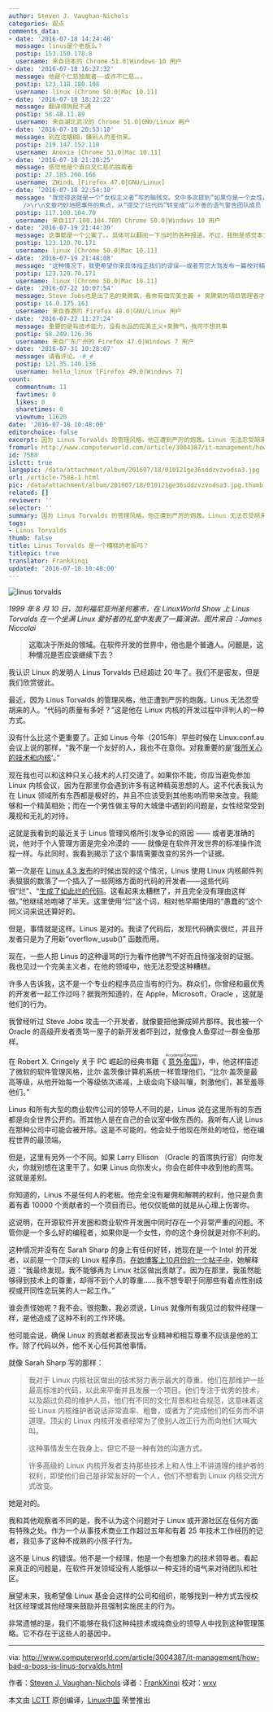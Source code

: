 ```yaml
---
author: Steven J. Vaughan-Nichols
categories: 观点
comments_data:
- date: '2016-07-18 14:24:48'
  message: linus是个老板么？
  postip: 153.150.178.8
  username: 来自日本的 Chrome 51.0|Windows 10 用户
- date: '2016-07-18 16:27:32'
  message: 他是个仁慈独裁者——或许不仁慈。。。
  postip: 123.118.180.108
  username: linux [Chrome 50.0|Mac 10.11]
- date: '2016-07-18 18:22:22'
  message: 翻译得狗屁不通
  postip: 58.48.11.89
  username: 来自湖北武汉的 Chrome 51.0|GNU/Linux 用户
- date: '2016-07-18 20:53:10'
  message: 别在这瞎BB，嫌别人的差你来。
  postip: 219.147.152.118
  username: Anoxia [Chrome 51.0|Mac 10.11]
- date: '2016-07-18 21:20:25'
  message: 感觉他是个直白又仁慈的独裁者
  postip: 27.185.200.166
  username: ZWindL [Firefox 47.0|GNU/Linux]
- date: '2016-07-18 22:54:10'
  message: "我觉得这就是一个“女权主义者”写的脑残文。文中多次提到“如果你是一个女性，你的这个身份就是对你不利的”，这种思想简直有病，你是女性怎么了？就骂不得说不得了是不？就要讲特权了吗？你代码写得烂，你就活该挨骂，忍受不了就退出，谁也不会说你。男性成员也被骂过，不是男女平等吗？怎么的女性就受不了？而不是在这里瞎扯些如果你是女性就咋咋的，我就不信google,微软等企业里没有骂过女员工？<br
    />\r\n文章巧妙地把事件的焦点，从“提交了烂代码”转变成“以不善的语气警告团队成员（还强调了下是个女性）”，真是会转移话题。你不提交烂代"
  postip: 117.100.104.70
  username: 来自117.100.104.70的 Chrome 50.0|Windows 10 用户
- date: '2016-07-19 21:44:39'
  message: 这事都是一个公案了。。具体可以翻阅一下当时的各种报道。不过，我倒是感觉本文作者有偏袒 Linus 的倾向。
  postip: 123.120.70.171
  username: linux [Chrome 50.0|Mac 10.11]
- date: '2016-07-19 21:48:08'
  message: "这种情况下，我更希望你来具体指正我们的谬误——或者劳您大驾发布一篇校对稿。<br />\r\n<br />\r\n对英语来说，我不如对计算机更有把握——这篇我也觉得有些地方有存疑和不确定的地方，只是尽力去做好。我想译者也是这样想的。肯定会有词不达意的地方，因此，希望能切实指正，而不是一句“狗屁不通”就好了。"
  postip: 123.120.70.171
  username: linux [Chrome 50.0|Mac 10.11]
- date: '2016-07-22 10:07:54'
  message: Steve Jobs也是出了名的臭脾氣，看來有個完美主義 + 臭脾氣的項目管理者才能使手下的project成功
  postip: 14.0.175.161
  username: 来自香港的 Firefox 48.0|GNU/Linux 用户
- date: '2016-07-22 11:27:24'
  message: 重要的是有技术能力，没有水品的完美主义+臭脾气，我可不想共事
  postip: 58.249.126.36
  username: 来自广东广州的 Firefox 47.0|Windows 7 用户
- date: '2016-07-31 10:28:07'
  message: 请看评论。-#_#
  postip: 121.35.140.136
  username: hello_linux [Firefox 49.0|Windows 7]
count:
  commentnum: 11
  favtimes: 0
  likes: 0
  sharetimes: 0
  viewnum: 11620
date: '2016-07-18 10:48:00'
editorchoice: false
excerpt: 因为 Linus Torvalds 的管理风格，他正遭到严厉的炮轰。Linus 无法忍受胡来的人。“代码的质量有多好？”这是他在 Linux 内核的开发过程中评判人的一种方式。
fromurl: http://www.computerworld.com/article/3004387/it-management/how-bad-a-boss-is-linus-torvalds.html
id: 7588
islctt: true
largepic: /data/attachment/album/201607/18/010121ge36sddzvzvodsa3.jpg
url: /article-7588-1.html
pic: /data/attachment/album/201607/18/010121ge36sddzvzvodsa3.jpg.thumb.jpg
related: []
reviewer: ''
selector: ''
summary: 因为 Linus Torvalds 的管理风格，他正遭到严厉的炮轰。Linus 无法忍受胡来的人。“代码的质量有多好？”这是他在 Linux 内核的开发过程中评判人的一种方式。
tags:
- Linus Torvalds
thumb: false
title: Linus Torvalds 是一个糟糕的老板吗？
titlepic: true
translator: FrankXinqi
updated: '2016-07-18 10:48:00'
---
```


![linus torvalds](/data/attachment/album/201607/18/010121ge36sddzvzvodsa3.jpg)


*1999 年 8 月 10 日，加利福尼亚州圣何塞市，在 LinuxWorld Show 上 Linus Torvalds 在一个坐满 Linux 爱好者的礼堂中发表了一篇演讲。图片来自：James Niccolai*



> 
> **这取决于所处的领域。在软件开发的世界中，他也是个普通人。问题是，这种情况是否应该继续下去？**
> 
> 
> 


我认识 Linux 的发明人 Linus Torvalds 已经超过 20 年了。我们不是密友，但是我们欣赏彼此。


最近，因为 Linus Torvalds 的管理风格，他正遭到严厉的炮轰。Linus 无法忍受胡来的人。“代码的质量有多好？”这是他在 Linux 内核的开发过程中评判人的一种方式。


没有什么比这个更重要了。正如 Linus 今年（2015年）早些时候在 Linux.conf.au 会议上说的那样，“我不是一个友好的人，我也不在意你。对我重要的是‘[我所关心的技术和内核](http://www.computerworld.com/article/2874475/linus-torvalds-diversity-gaffe-brings-out-the-best-and-worst-of-the-open-source-world.html)’。”


现在我也可以和这种只关心技术的人打交道了。如果你不能，你应当避免参加 Linux 内核会议，因为在那里你会遇到许多有这种精英思想的人。这不代表我认为在 Linux 领域所有东西都是极好的，并且不应该受到其他影响而带来改变。我能够和一个精英相处；而在一个男性做主导的大城堡中遇到的问题是，女性经常受到蔑视和无礼的对待。


这就是我看到的最近关于 Linus 管理风格所引发争论的原因 —— 或者更准确的说，他对于个人管理方面是完全冷漠的 —— 就像是在软件开发世界的标准操作流程一样。与此同时，我看到揭示了这个事情需要改变的另外一个证据。


第一次是在 [Linux 4.3 发布](http://www.zdnet.com/article/linux-4-3-released-after-linus-torvalds-scraps-brain-damage-code/)的时候出现的这个情况，Linus 使用 Linux 内核邮件列表狠狠的数落了一个插入了一些网络方面的代码的开发者——这些代码很“烂”、“[生成了如此烂的代码](http://lkml.iu.edu/hypermail/linux/kernel/1510.3/02866.html)。这看起来太糟糕了，并且完全没有理由这样做。”他继续地咆哮了半天。这里使用“烂”这个词，相对他早期使用的“愚蠢的”这个同义词来说还算好的。


但是，事情就是这样。Linus 是对的。我读了代码后，发现代码确实很烂，并且开发者只是为了用新“overflow\_usub()” 函数而用。


现在，一些人把 Linus 的这种谩骂的行为看作他脾气不好而且恃强凌弱的证据。我也见过一个完美主义者，在他的领域中，他无法忍受这种糟糕。


许多人告诉我，这不是一个专业的程序员应当有的行为。群众们，你曾经和最优秀的开发者一起工作过吗？据我所知道的，在 Apple，Microsoft，Oracle ，这就是他们的行为。


我曾经听过 Steve Jobs 攻击一个开发者，就像要把他撕成碎片那样。我也被一个 Oracle 的高级开发者责骂一屋子的新开发者吓到过，就像食人鱼穿过一群金鱼那样。


在 Robert X. Cringely 关于 PC 崛起的经典书籍《<ruby> <a href="https://www.amazon.cn/Accidental-Empires-Cringely-Robert-X/dp/0887308554/479-5308016-9671450?ie=UTF8&amp;qid=1447101469&amp;ref_=sr_1_1&amp;tag=geo-23">  意外帝国 </a> <rp>  （ </rp> <rt>  Accidental Empires </rt> <rp>  ） </rp></ruby>》，中，他这样描述了微软的软件管理风格，比尔·盖茨像计算机系统一样管理他们，“比尔·盖茨是最高等级，从他开始每一个等级依次递减，上级会向下级叫嚷，刺激他们，甚至羞辱他们。”


Linus 和所有大型的商业软件公司的领导人不同的是，Linus 说在这里所有的东西都是向全世界公开的。而其他人是在自己的会议室中做东西的。我听有人说 Linus 在那种公司中可能会被开除。这是不可能的。他会处于他现在所处的地位，他在编程世界的最顶端。


但是，这里有另外一个不同。如果 Larry Ellison （Oracle 的首席执行官）向你发火，你就别想在这里干了。如果 Linus 向你发火，你会在邮件中收到他的责骂。这就是差别。


你知道的，Linus 不是任何人的老板。他完全没有雇佣和解聘的权利，他只是负责着有着 10000 个贡献者的一个项目而已。他仅仅能做的就是从心理上伤害你。


这说明，在开源软件开发圈和商业软件开发圈中同时存在一个非常严重的问题。不管你是一个多么好的编程者，如果你是一个女性，你的这个身份就是对你不利的。


这种情况并没有在 Sarah Sharp 的身上有任何好转，她现在是一个 Intel 的开发者，以前是一个顶尖的 Linux 程序员。[在她博客上10月份的一个帖子中](http://sarah.thesharps.us/2015/10/05/closing-a-door/)，她解释道：“我最终发现，我不能够再为 Linux 社区做出贡献了。因为在那里，我虽然能够得到技术上的尊重，却得不到个人的尊重……我不想专职于同那些有着点性别歧视或开同性恋玩笑的人一起工作。”


谁会责怪她呢？我不会。很抱歉，我必须说，Linus 就像所有我见过的软件经理一样，是他造成了这种不利的工作环境。


他可能会说，确保 Linux 的贡献者都表现出专业精神和相互尊重不应该是他的工作。除了代码以外，他不关心任何其他事情。


就像 Sarah Sharp 写的那样：



> 
> 我对于 Linux 内核社区做出的技术努力表示最大的尊重。他们在那维护一些最高标准的代码，以此来平衡并且发展一个项目。他们专注于优秀的技术，以及超过负荷的维护人员，他们有不同的文化背景和社会规范，这意味着这些 Linux 内核维护者说话非常直率、粗鲁，或者为了完成他们的任务而不讲道理。顶尖的 Linux 内核开发者经常为了使别人改正行为而向他们大喊大叫。
> 
> 
> 这种事情发生在我身上，但它不是一种有效的沟通方式。
> 
> 
> 许多高级的 Linux 内核开发者支持那些技术上和人性上不讲道理的维护者的权利，即使他们自己是非常友好的一个人，他们不想看到 Linux 内核交流方式改变。
> 
> 
> 


她是对的。


我和其他观察者不同的是，我不认为这个问题对于 Linux 或开源社区在任何方面有特殊之处。作为一个从事技术商业工作超过五年和有着 25 年技术工作经历的记者，我见多了这种不成熟的小孩子行为。


这不是 Linus 的错误。他不是一个经理，他是一个有想象力的技术领导者。看起来真正的问题是，在软件开发领域没有人能够以一种支持的语气来对待团队和社区。


展望未来，我希望像 Linux 基金会这样的公司和组织，能够找到一种方式去授权社区经理或其他经理来鼓励并且强制实施民主的行为。


非常遗憾的是，我们不能够在我们这种纯技术或纯商业的领导人中找到这种管理策略。它不存在于这些人的基因中。




---


via: <http://www.computerworld.com/article/3004387/it-management/how-bad-a-boss-is-linus-torvalds.html>


作者：[Steven J. Vaughan-Nichols](http://www.computerworld.com/author/Steven-J.-Vaughan_Nichols/) 译者：[FrankXinqi](https://github.com/FrankXinqi) 校对：[wxy](https://github.com/wxy)


本文由 [LCTT](https://github.com/LCTT/TranslateProject) 原创编译，[Linux中国](https://linux.cn/) 荣誉推出